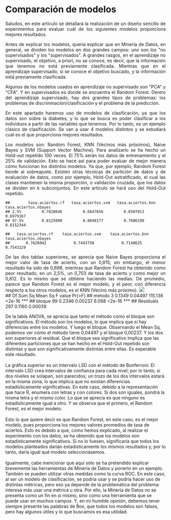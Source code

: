 Comparación de modelos
================
<div align="justify"> 
    <p>Saludos, en este artículo se detallará la realización de un diseño sencillo de experimentos para evaluar cuál de los siguientes modelos proporciona mejores resultados. 
    </p> 
    <p> Antes de explicar los modelos, quería explicar que en Minería de Datos, en general, se dividen los modelos en dos grandes campos: uno son los "no supervisados" y los "supervisados". A grandes rasgos, en el aprendizaje no supervisado, el objetivo, a priori, no se conoce, es decir, que la información que tenemos no está previamente clasificada. Mientras que en el aprendizaje supervisado, sí se conoce el objetivo buscado, y la información está previamente clasificada. 
    </p> 
    <p> Algunos de los modelos usados en aprendizaje no supervisado son "PCA" y "CFA". Y en supervisados es donde se encuentra el Random Forest. Dentro del aprendizaje supervisado, hay dos grandes tipos de problemas: los problemas de discriminación/clasificación y el problema de la predicción. 
    </p> 
    <p> En este apartado haremos uso de modelos de clasificación, ya que los datos son sobre la diabetes, y lo que se busca es poder clasificar a los individuos a partir de las variables que tenemos. Por lo tanto, es un ejemplo clásico de clasificación. Se van a usar 4 modelos distintos y se estudiará cuál es el que proporciona mejores resultados. 
    </p> 
    <p> Los modelos son: Random Forest, KNN (Vecinos más próximos), Naive Bayes y SVM (Support Vector Machine). Para analizarlo se ha hecho un Hold-out repetido 100 veces. El 75% serán los datos de entrenamiento y el 25% de validación. Esto se hace así para poder evaluar de mejor manera cómo funcionan los distintos modelos. Ya que, por ejemplo, Random Forest tiende al sobreajuste. Existen otras técnicas de partición de datos y de evaluación de datos, como por ejemplo, Hold-Out estratificado, el cual las clases mantienen la misma proporción, o validación cruzada, que los datos se dividen en k subconjuntos. En este artículo se hará uso del Hold-Out repetido. 
    </p> 
</div>

    ##        tasa.aciertos.rf   tasa.aciertos.svm   tasa.aciertos.knn   tasa.aciertos.nbayes
    ## 2.5%         0.7028646         0.6847656         0.6507813            0.6979167
    ## 97.5%        0.8125000         0.8048177         0.7686198            0.8152344

    ##   tasa.aciertos.rf    tasa.aciertos.svm    tasa.aciertos.knn   tasa.aciertos.nbayes 
    ##       0.7626042            0.7443750            0.7140625            0.7543229     

<div align="justify">
    De las dos tablas superiores, se aprecia que Naive Bayes proporciona el mejor valor de tasa de acierto, con un 0,815; sin embargo, el menor resultado ha sido de 0,698, mientras que Random Forest ha obtenido como peor resultado, en un 2,5%, un 0,703 de tasa de acierto y como mejor un 0,812. Es lo mismo que se obtiene haciendo las medias. De promedio, parece que Random Forest es el mejor modelo, y el peor, con diferencia respecto a los otros modelos, es el KNN (Vecino más próximo).
    <img src="https://raw.githubusercontent.com/davecas1/davecas1.github.io/master/pro2_img/pressure-3.png">
</div>
    ##             Df Sum Sq Mean Sq F value Pr(>F)    
    ## metodo        3 0.1349 0.04497 115.136 <2e-16 ***
    ## bloque       99 0.2346 0.00237   6.068 <2e-16 ***
    ## Residuals   297 0.1160 0.00039 


De la tabla ANOVA, se aprecia que tanto el método como el bloque son significativos. El método son los modelos, lo que implica que sí hay diferencias entre los modelos. Y luego el bloque. Observando el Mean Sq, podemos ver cómo el método tiene 0,04497 y el bloque 0,00237. Y los dos son superiores al residual. Que el bloque sea significativo implica que las diferentes particiones que se han hecho en el Hold-Out repetido son distintas y que son significativamente distintas entre ellas. Es esperable este resultado. 
<br> 
<br> La gráfica superior es un intervalo LSD con el método de Bonferroni. El intervalo LSD crea intervalos de confianza para cada nivel; por lo tanto, si dos niveles se solapan, son parecidos; un trozo de los dos intervalos estará en la misma zona, lo que implica que no existan diferencias estadísticamente significativas. En este caso, debido a la representación que hace R, enumera con letras y con colores. Si dos son iguales, pondrá la misma letra y el mismo color. Lo que se aprecia es que ninguno es estadísticamente igual a otro. Y se observa que el primero, el Random Forest, es el mejor modelo. 
<br> 
<br> Esto lo que quiere decir es que Random Forest, en este caso, es el mejor modelo, pues proporciona los mejores valores promedios de tasa de aciertos. Esto es debido a que, como hemos explicado, al realizar el experimento con los datos, se ha obtenido que los modelos son estadísticamente significativos. Si no lo fuesen, significaría que todos los modelos planteados darían estadísticamente los mismos resultados y, por lo tanto, daría igual qué modelo seleccionásemos. 
<br> 
<br> Igualmente, cabe mencionar que aquí sólo se ha pretendido explicar brevemente las herramientas de Minería de Datos y ponerlo en un ejemplo. También se pueden utilizar otras medidas como la curva ROC. En este caso, al ser un modelo de clasificación, se podría usar y se podría hacer uso de distintas métricas, pero eso ya depende de la problemática del problema: interesa más usar una métrica u otra. Por ello, la Minería de Datos no se presenta como un fin en sí mismo, sino como una herramienta que se puede usar en muchos campos. Y, en mi humilde opinión, debemos tener siempre presente las palabras de Box, que todos los modelos son falsos, pero hay algunos útiles y lo que buscamos es esa utilidad.
